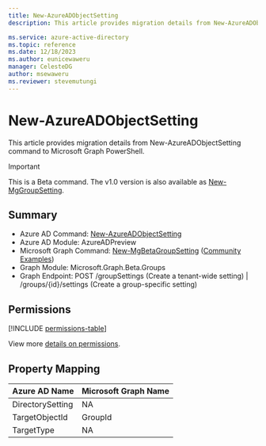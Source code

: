 ```yaml
---
title: New-AzureADObjectSetting
description: This article provides migration details from New-AzureADObjectSetting command to Microsoft Graph PowerShell.

ms.service: azure-active-directory
ms.topic: reference
ms.date: 12/18/2023
ms.author: eunicewaweru
manager: CelesteDG
author: msewaweru
ms.reviewer: stevemutungi
---
```


# New-AzureADObjectSetting

This article provides migration details from New-AzureADObjectSetting command to Microsoft Graph PowerShell.

> [!IMPORTANT]
> This is a Beta command. The v1.0 version is also available as [New-MgGroupSetting](/powershell/module/microsoft.graph.groups/new-mggroupsetting). 

## Summary

+ Azure AD Command: [New-AzureADObjectSetting](/powershell/module/azuread/new-azureadobjectsetting)
+ Azure AD Module: AzureADPreview
+ Microsoft Graph Command: [New-MgBetaGroupSetting](/powershell/module/microsoft.graph.beta.groups/new-mgbetagroupsetting) ([Community Examples](https://github.com/orgs/msgraph/discussions?discussions_q=New-MgBetaGroupSetting))
+ Graph Module: Microsoft.Graph.Beta.Groups
+ Graph Endpoint:  POST /groupSettings (Create a tenant-wide setting) | /groups/{id}/settings (Create a group-specific setting)

## Permissions

[!INCLUDE [permissions-table](~/graphref/api-reference/v1.0/includes/permissions/group-post-settings-permissions.md)]

View more [details on permissions](/graph/api/group-post-settings#permissions).

## Property Mapping

|Azure AD Name|Microsoft Graph Name|
|---|---|
|DirectorySetting|NA|
|TargetObjectId|GroupId|
|TargetType|NA|